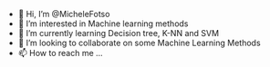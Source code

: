 - 👋 Hi, I’m @MicheleFotso
- 👀 I’m interested in Machine learning methods
- 🌱 I’m currently learning Decision tree, K-NN and SVM
- 💞️ I’m looking to collaborate on some Machine Learning Methods
- 📫 How to reach me ...

<!---
FLOREFOTSO/FLOREFOTSO is a ✨ special ✨ repository because its `README.md` (this file) appears on your GitHub profile.
You can click the Preview link to take a look at your changes.
--->
